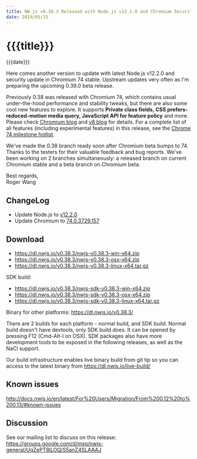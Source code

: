 ```yaml
---
title: NW.js v0.38.3 Released with Node.js v12.2.0 and Chromium Security Update
date: 2019/05/15
---
```

# {{{title}}}
{{{date}}}

Here comes another version to update with latest Node.js v12.2.0 and security update in Chromium 74 stable. Upstream updates very often as I'm preparing the upcoming 0.39.0 beta release.

Previously 0.38 was released with Chromium 74, which contains usual under-the-hood performance and stability tweaks, but there are also some cool new features to explore. It supports **Private class fields, CSS prefers-reduced-motion media query, JavaScript API for feature policy** and more. Please check [Chromium blog](https://blog.chromium.org/2019/03/chrome-74-beta-reducing-unwanted-motion.html) and [v8 blog](https://v8.dev/blog/v8-release-74) for details. For a complete list of all features (including experimental features) in this release, see the [Chrome 74 milestone hotlist](https://www.chromestatus.com/features#milestone=74).

We've made the 0.38 branch ready soon after Chromium beta bumps to 74. Thanks to the testers for their valuable feedback and bug reports. We've been working on 2 branches simultaneously: a released branch on current Chromium stable and a beta branch on Chromium beta.

Best regards,  
Roger Wang

## ChangeLog

- Update Node.js to [v12.2.0](https://nodejs.org/en/blog/release/v12.2.0/)
- Update Chromium to [74.0.3729.157](https://chromereleases.googleblog.com/2019/05/stable-channel-update-for-desktop.html)

## Download 

* https://dl.nwjs.io/v0.38.3/nwjs-v0.38.3-win-x64.zip 
* https://dl.nwjs.io/v0.38.3/nwjs-v0.38.3-osx-x64.zip 
* https://dl.nwjs.io/v0.38.3/nwjs-v0.38.3-linux-x64.tar.gz 

SDK build: 
* https://dl.nwjs.io/v0.38.3/nwjs-sdk-v0.38.3-win-x64.zip 
* https://dl.nwjs.io/v0.38.3/nwjs-sdk-v0.38.3-osx-x64.zip 
* https://dl.nwjs.io/v0.38.3/nwjs-sdk-v0.38.3-linux-x64.tar.gz 

Binary for other platforms: https://dl.nwjs.io/v0.38.3/ 

There are 2 builds for each platform - normal build, and SDK build. Normal build doesn't have devtools, only SDK build does. lt can be opened by pressing F12 (Cmd-Alt-I on OSX). SDK packages also have more development tools to be exposed in the following releases, as well as the NaCl support.

Our build infrastructure enables live binary build from git tip so you can access to the latest binary from https://dl.nwjs.io/live-build/ 

## Known issues 

http://docs.nwjs.io/en/latest/For%20Users/Migration/From%200.12%20to%200.13/#known-issues

## Discussion

See our mailing list to discuss on this release: https://groups.google.com/d/msg/nwjs-general/UqZePT8lLOQ/S5anZ4SLAAAJ
